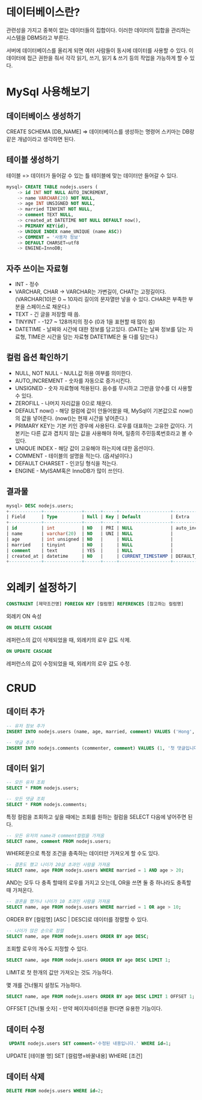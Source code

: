 # 데이터베이스란?

관련성을 가지고 중복이 없는 데이터들의 집합이다. 이러한 데이터의 집합을 관리하는 시스템을 DBMS라고 부른다.

서버에 데이터베이스를 올리게 되면 여러 사람들이 동시에 데이터를 사용할 수 있다.
이 데이터에 접근 권한을 줘서 각각 읽기, 쓰기, 읽기 & 쓰기 등의 작업을 가능하게 할 수 있다.

# MySql 사용해보기

## 데이터베이스 생성하기

CREATE SCHEMA [DB_NAME] => 데이터베이스를 생성하는 명령어
스키마는 DB랑 같은 개념이라고 생각하면 된다.

## 테이블 생성하기

테이블 => 데이터가 들어갈 수 있는 틀
테이블에 맞는 데이터만 들어갈 수 있다.

```sql
mysql> CREATE TABLE nodejs.users (
    -> id INT NOT NULL AUTO_INCREMENT,
    -> name VARCHAR(20) NOT NULL,
    -> age INT UNSIGNED NOT NULL,
    -> married TINYINT NOT NULL,
    -> comment TEXT NULL,
    -> created_at DATETIME NOT NULL DEFAULT now(),
    -> PRIMARY KEY(id),
    -> UNIQUE INDEX name_UNIQUE (name ASC))
    -> COMMENT = '사용자 정보'
    -> DEFAULT CHARSET=utf8
    -> ENGINE=InnoDB;
```

## 자주 쓰이는 자료형

- INT - 정수
- VARCHAR, CHAR -> VARCHAR는 가변길이, CHAT는 고정길이다. (VARCHAR(10)은 0 ~ 10자리 길이의 문자열만 넣을 수 있다. CHAR은 부족한 부분을 스페이스로 채운다.)
- TEXT - 긴 글을 저장할 때 씀.
- TINYINT - -127 ~ 128까지의 정수 (0과 1을 표현할 때 많이 씀)
- DATETIME - 날짜와 시간에 대한 정보를 담고있다. (DATE는 날짜 정보를 담는 자료형, TIME은 시간을 담는 자료형 DATETIME은 둘 다를 담는다.)

## 컬럼 옵션 확인하기

- NULL, NOT NULL - NULL값 허용 여부를 의미한다.
- AUTO_INCREMENT - 숫자를 자동으로 증가시킨다.
- UNSIGNED - 숫자 자료형에 적용된다. 음수를 무시하고 그만큼 양수를 더 사용할 수 있다.
- ZEROFILL - 나머지 자리값을 0으로 채운다.
- DEFAULT now() - 해당 컬럼에 값이 안들어왔을 때, MySql이 기본값으로 now()의 값을 넣어준다. (now()는 현재 시간을 넣어준다.)
- PRIMARY KEY는 기본 키인 경우에 사용된다. 로우를 대표하는 고유한 값이다. 기본키는 다른 값과 겹치지 않는 값을 사용해야 하며, 일종의 주민등록번호라고 볼 수 있다.
- UNIQUE INDEX - 해당 값이 고유해야 하는지에 대한 옵션이다.
- COMMENT - 테이블의 설명을 적는다. (옵셔널이다.)
- DEFAULT CHARSET - 인코딩 형식을 적는다.
- ENGINE - MyISAM혹은 InnoDB가 많이 쓰인다.

## 결과물

```sql
mysql> DESC nodejs.users;
+------------+--------------+------+-----+-------------------+-------------------+
| Field      | Type         | Null | Key | Default           | Extra             |
+------------+--------------+------+-----+-------------------+-------------------+
| id         | int          | NO   | PRI | NULL              | auto_increment    |
| name       | varchar(20)  | NO   | UNI | NULL              |                   |
| age        | int unsigned | NO   |     | NULL              |                   |
| married    | tinyint      | NO   |     | NULL              |                   |
| comment    | text         | YES  |     | NULL              |                   |
| created_at | datetime     | NO   |     | CURRENT_TIMESTAMP | DEFAULT_GENERATED |
+------------+--------------+------+-----+-------------------+-------------------+
```

# 외례키 설정하기

```sql
CONSTRAINT [제약조건명] FOREIGN KEY [컬럼명] REFERENCES [참고하는 컬럼명]
```

외례키 ON 속성

```sql
ON DELETE CASCADE
```

레퍼런스의 값이 삭제되었을 때, 외례키의 로우 값도 삭제.

```sql
ON UPDATE CASCADE
```

레퍼런스의 값이 수정되었을 때, 외례키의 로우 값도 수정.

# CRUD

## 데이터 추가

```sql
-- 유저 정보 추가
INSERT INTO nodejs.users (name, age, married, comment) VALUES ('Hong', 18, 0, '저는 풀스택을 공부하고있는 개발자 홍준혁입니다.');

-- 댓글 추가
INSERT INTO nodejs.comments (commenter, comment) VALUES (1, '첫 댓글입니다.');
```

## 데이터 읽기

```sql
-- 모든 유저 조회
SELECT * FROM nodejs.users;

-- 모든 댓글 조회
SELECT * FROM nodejs.comments;
```

특정 컬럼을 조회하고 싶을 때에는 조회를 원하는 컬럼을 SELECT 다음에 넣어주면 된다.

```sql
-- 모든 유저의 name과 comment컬럼을 가져옴
SELECT name, comment FROM nodejs.users;
```

WHERE문으로 특정 조건을 충족하는 데이터만 가져오게 할 수도 있다.

```sql
-- 결혼도 했고 나이가 20살 초과인 사람을 가져옴
SELECT name, age FROM nodejs.users WHERE married = 1 AND age > 20;
```

AND는 모두 다 충족 할때의 로우를 가지고 오는데,
OR을 쓰면 둘 중 하나라도 충족할 때 가져온다.

```sql
-- 결혼을 했거나 나이가 10 초과인 사람을 가져옴
SELECT name, age FROM nodejs.users WHERE married = 1 OR age > 10;
```

ORDER BY [컬럼명] [ASC | DESC]로 데이터를 정렬할 수 있다.

```sql
-- 나이가 많은 순으로 정렬
SELECT name, age FROM nodejs.users ORDER BY age DESC;
```

조회할 로우의 개수도 지정할 수 있다.

```sql
SELECT name, age FROM nodejs.users ORDER BY age DESC LIMIT 1;
```

LIMIT로 첫 한개의 값만 가져오는 것도 가능하다.

몇 개를 건너뛸지 설정도 가능하다.

```sql
SELECT name, age FROM nodejs.users ORDER BY age DESC LIMIT 1 OFFSET 1;
```

OFFSET [건너뛸 숫자] - 만약 페이지네이션을 한다면 유용한 기능이다.

## 데이터 수정

```sql
 UPDATE nodejs.users SET comment='수정된 내용입니다.' WHERE id=1;
```

UPDATE [테이블 명] SET [컬럼명=바꿀내용] WHERE [조건]

## 데이터 삭제

```sql
DELETE FROM nodejs.users WHERE id=2;
```

